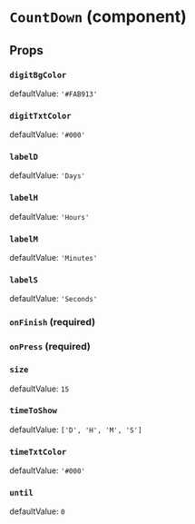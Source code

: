 `CountDown` (component)
=======================



Props
-----

### `digitBgColor`

defaultValue: `'#FAB913'`


### `digitTxtColor`

defaultValue: `'#000'`


### `labelD`

defaultValue: `'Days'`


### `labelH`

defaultValue: `'Hours'`


### `labelM`

defaultValue: `'Minutes'`


### `labelS`

defaultValue: `'Seconds'`


### `onFinish` (required)



### `onPress` (required)



### `size`

defaultValue: `15`


### `timeToShow`

defaultValue: `['D', 'H', 'M', 'S']`


### `timeTxtColor`

defaultValue: `'#000'`


### `until`

defaultValue: `0`

